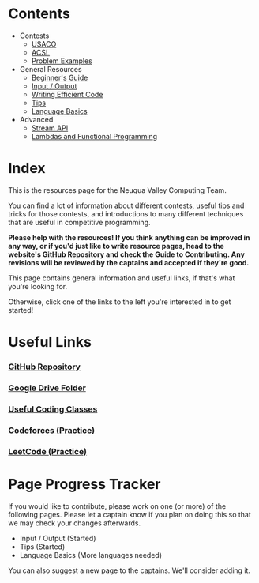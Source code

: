 <div></div>

# Contents

- <a>Contests</a>
  - [USACO](/resources/usaco)
  - [ACSL](/resources/acsl)
  - [Problem Examples](/resources/past-problems)
- <a>General Resources</a>
  - [Beginner's Guide](/resources/guide)
  - [Input / Output](/resources/io)
  - [Writing Efficient Code](/resources/efficiency)
  - [Tips](/resources/tips)
  - [Language Basics](/resources/languages)
- <a>Advanced</a>
  - [Stream API](/resources/streams)
  - [Lambdas and Functional Programming](/resources/lambdas)

# Index

This is the resources page for the Neuqua Valley Computing Team. 

You can find a lot of information about different contests, useful tips and tricks for those contests, and introductions
to many different techniques that are useful in competitive programming.

**Please help with the resources! If you think anything can be improved in any way, or if you'd just like to write resource pages, head to the
website's GitHub Repository and check the Guide to Contributing. Any revisions will be reviewed by the captains
and accepted if they're good.**

This page contains general information and useful links, if that's what you're looking for.

Otherwise, click one of the links to the left you're interested in to get started!

# Useful Links
### <a href="https://github.com/NVComputing/nvcomputingsite" target="_blank" rel="noopener noreferrer">GitHub Repository</a>
### <a href="https://drive.google.com/drive/folders/1Vu8W5AWiaXUuiwSX951f2yHpAhB0lw_8?usp=sharing" target="_blank" rel="noopener noreferrer">Google Drive Folder</a>
### <a href="https://github.com/Vannagar/DataStructures" target="_blank" rel="noopener noreferrer">Useful Coding Classes</a>
### <a href="https://codeforces.com/" target="_blank" rel="noopener noreferrer">Codeforces (Practice)</a>
### <a href="https://leetcode.com/" target="_blank" rel="noopener noreferrer">LeetCode (Practice)</a>
# Page Progress Tracker

If you would like to contribute, please work on one (or more) of the following pages. Please let a captain know if you plan on doing this so that we may check your changes afterwards.

* Input / Output (Started)
* Tips (Started)
* Language Basics (More languages needed)

You can also suggest a new page to the captains. We'll consider adding it.
